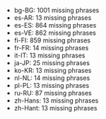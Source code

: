 - bg-BG: 1001 missing phrases
- es-AR: 13 missing phrases
- es-ES: 864 missing phrases
- es-VE: 862 missing phrases
- fi-FI: 859 missing phrases
- fr-FR: 14 missing phrases
- it-IT: 13 missing phrases
- ja-JP: 25 missing phrases
- ko-KR: 13 missing phrases
- nl-NL: 14 missing phrases
- pl-PL: 13 missing phrases
- ru-RU: 87 missing phrases
- zh-Hans: 13 missing phrases
- zh-Hant: 13 missing phrases

